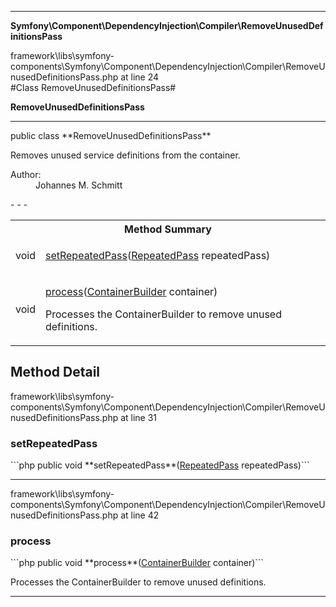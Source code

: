 - - -

**Symfony\Component\DependencyInjection\Compiler\RemoveUnusedDefinitionsPass**
<div class="location">framework\libs\symfony-components\Symfony\Component\DependencyInjection\Compiler\RemoveUnusedDefinitionsPass.php at line 24</div>
#Class RemoveUnusedDefinitionsPass#

**RemoveUnusedDefinitionsPass**


- - -

<p class="signature">public  class **RemoveUnusedDefinitionsPass**</p>

<div class="comment" id="overview_description"><p>Removes unused service definitions from the container.</p></div>

<dl>
<dt>Author:</dt>
<dd>Johannes M. Schmitt <schmittjoh@gmail.com></dd>
</dl>
- - -

<table id="summary_method">
<tr><th colspan="2">Method Summary</th></tr>
<tr>
<td class="type"> void</td>
<td class="description"><p class="name"><a href="#setRepeatedPass">setRepeatedPass</a>(<a href="../../../../symfony/component/dependencyinjection/compiler/repeatedpass.html">RepeatedPass</a> repeatedPass)</p><p class="description"></p></td>
</tr>
<tr>
<td class="type"> void</td>
<td class="description"><p class="name"><a href="#process">process</a>(<a href="../../../../symfony/component/dependencyinjection/containerbuilder.html">ContainerBuilder</a> container)</p><p class="description">Processes the ContainerBuilder to remove unused definitions.</p></td>
</tr>
</table>

<h2 id="detail_method">Method Detail</h2>
<div class="location">framework\libs\symfony-components\Symfony\Component\DependencyInjection\Compiler\RemoveUnusedDefinitionsPass.php at line 31</div>
<h3 id="setRepeatedPass()">setRepeatedPass</h3>
```php
public  void **setRepeatedPass**(<a href="../../../../symfony/component/dependencyinjection/compiler/repeatedpass.html">RepeatedPass</a> repeatedPass)```
<div class="details">
<p></p></div>

- - -

<div class="location">framework\libs\symfony-components\Symfony\Component\DependencyInjection\Compiler\RemoveUnusedDefinitionsPass.php at line 42</div>
<h3 id="process()">process</h3>
```php
public  void **process**(<a href="../../../../symfony/component/dependencyinjection/containerbuilder.html">ContainerBuilder</a> container)```
<div class="details">
<p>Processes the ContainerBuilder to remove unused definitions.</p></div>

- - -

